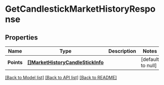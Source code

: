 # GetCandlestickMarketHistoryResponse

## Properties
Name | Type | Description | Notes
------------ | ------------- | ------------- | -------------
**Points** | [**[]MarketHistoryCandleStickInfo**](MarketHistoryCandleStickInfo.md) |  | [default to null]

[[Back to Model list]](../README.md#documentation-for-models) [[Back to API list]](../README.md#documentation-for-api-endpoints) [[Back to README]](../README.md)

